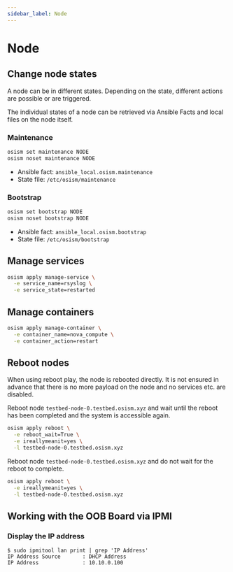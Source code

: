```yaml
---
sidebar_label: Node
---
```


# Node

## Change node states

A node can be in different states. Depending on the state, different actions
are possible or are triggered.

The individual states of a node can be retrieved via Ansible Facts and local
files on the node itself.

### Maintenance

```bash
osism set maintenance NODE
osism noset maintenance NODE
```

* Ansible fact: `ansible_local.osism.maintenance`
* State file: `/etc/osism/maintenance`

### Bootstrap

```bash
osism set bootstrap NODE
osism noset bootstrap NODE
```

* Ansible fact: `ansible_local.osism.bootstrap`
* State file: `/etc/osism/bootstrap`

## Manage services

```bash
osism apply manage-service \
  -e service_name=rsyslog \
  -e service_state=restarted
```

## Manage containers

```bash
osism apply manage-container \
  -e container_name=nova_compute \
  -e container_action=restart
```

## Reboot nodes

When using reboot play, the node is rebooted directly. It is not ensured in
advance that there is no more payload on the node and no services etc. are
disabled.

Reboot node `testbed-node-0.testbed.osism.xyz` and wait until the reboot has
been completed and the system is accessible again.

```bash
osism apply reboot \
  -e reboot_wait=True \
  -e ireallymeanit=yes \
  -l testbed-node-0.testbed.osism.xyz
```

Reboot node `testbed-node-0.testbed.osism.xyz` and do not wait for the reboot
to complete.

```bash
osism apply reboot \
  -e ireallymeanit=yes \
  -l testbed-node-0.testbed.osism.xyz
```

## Working with the OOB Board via IPMI

### Display the IP address

```console
$ sudo ipmitool lan print | grep 'IP Address'
IP Address Source       : DHCP Address
IP Address              : 10.10.0.100
```
